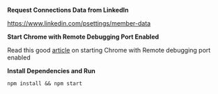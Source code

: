 **Request Connections Data from LinkedIn**

https://www.linkedin.com/psettings/member-data

**Start Chrome with Remote Debugging Port Enabled**

Read this good [article](https://medium.com/@jaredpotter1/connecting-puppeteer-to-existing-chrome-window-8a10828149e0) on starting Chrome with Remote debugging port enabled

**Install Dependencies and Run**

`npm install && npm start`
